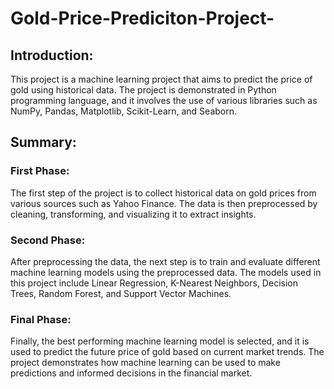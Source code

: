 # Gold-Price-Prediciton-Project-

## Introduction:

This project is a machine learning project that aims to predict the price of gold using historical data. The project is demonstrated in Python programming language, and it involves the use of various libraries such as NumPy, Pandas, Matplotlib, Scikit-Learn, and Seaborn.

## Summary: 

### First Phase:

The first step of the project is to collect historical data on gold prices from various sources such as Yahoo Finance. The data is then preprocessed by cleaning, transforming, and visualizing it to extract insights.

### Second Phase:

After preprocessing the data, the next step is to train and evaluate different machine learning models using the preprocessed data. The models used in this project include Linear Regression, K-Nearest Neighbors, Decision Trees, Random Forest, and Support Vector Machines.

### Final Phase:
Finally, the best performing machine learning model is selected, and it is used to predict the future price of gold based on current market trends. The project demonstrates how machine learning can be used to make predictions and informed decisions in the financial market.


